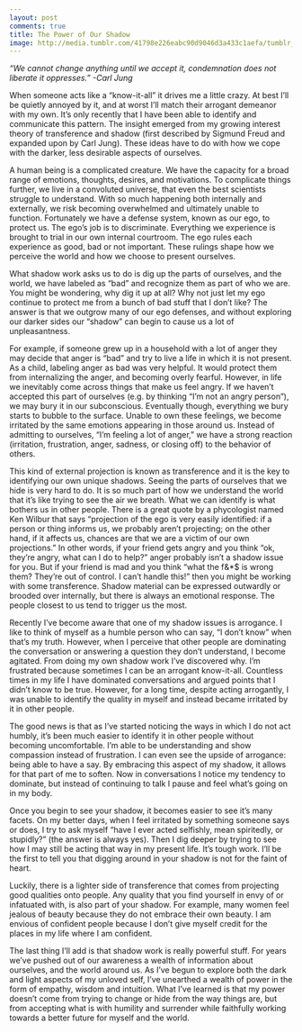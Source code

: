 ```yaml
---
layout: post
comments: true
title: The Power of Our Shadow
image: http://media.tumblr.com/41798e226eabc90d9046d3a433c1aefa/tumblr_inline_n30q56Ui3i1qc5937.jpg
---
```


<em>“We cannot change anything until we accept it, condemnation does not liberate it oppresses.” -Carl Jung</em>

When someone acts like a “know-it-all” it drives me a little crazy. At best I’ll be quietly annoyed by it, and at worst I’ll match their arrogant demeanor with my own.  It’s only recently that I have been able to identify and communicate this pattern. The insight emerged from my growing interest theory of transference and shadow (first described by Sigmund Freud and expanded upon by Carl Jung). These ideas have to do with how we cope with the darker, less desirable aspects of ourselves. 

A human being is a complicated creature. We have the capacity for a broad range of emotions, thoughts, desires, and motivations. To complicate things further, we live in a convoluted universe, that even the best scientists struggle to understand. With so much happening both internally and externally, we risk becoming overwhelmed and ultimately unable to function. Fortunately we have a defense system, known as our ego, to protect us. The ego’s job is to discriminate. Everything we experience is brought to trial in our own internal courtroom. The ego rules each experience as good, bad or not important. These rulings shape how we perceive the world and how we choose to present ourselves. 

What shadow work asks us to do is dig up the parts of ourselves, and the world, we have labeled as “bad” and recognize them as part of who we are. You might be wondering, why dig it up at all? Why not just let my ego continue to protect me from a bunch of bad stuff that I don’t like? The answer is that we outgrow many of our ego defenses, and without exploring our darker sides our “shadow” can begin to cause us a lot of unpleasantness.

For example, if someone grew up in a household with a lot of anger they may decide that anger is “bad” and try to live a life in which it is not present. As a child, labeling anger as bad was very helpful. It would protect them from internalizing the anger, and becoming overly fearful. However, in life we inevitably come across things that make us feel angry. If we haven’t accepted this part of ourselves (e.g. by thinking “I’m not an angry person”), we may bury it in our subconscious. Eventually though, everything we bury starts to bubble to the surface. Unable to own these feelings, we become irritated by the same emotions appearing in those around us. Instead of admitting to ourselves, “I’m feeling a lot of anger,” we have a strong reaction (irritation, frustration, anger, sadness, or closing off) to the behavior of others. 

This kind of external projection is known as transference and it is the key to identifying our own unique shadows. Seeing the parts of ourselves that we hide is very hard to do. It is so much part of how we understand the world that it’s like trying to see the air we breath. What we can identify is what bothers us in other people. There is a great quote by a phycologist named Ken Wilbur that says “projection of the ego is very easily identified: if a person or thing informs us, we probably aren’t projecting; on the other hand, if it affects us, chances are that we are a victim of our own projections.” In other words, if your friend gets angry and you think “ok, they’re angry, what can I do to help?” anger probably isn’t a shadow issue for you. But if your friend is mad and you think “what the f&*$ is wrong them? They’re out of control. I can’t handle this!” then you might be working with some transference. Shadow material can be expressed outwardly or brooded over internally, but there is always an emotional response. The people closest to us tend to trigger us the most. 

Recently I’ve become aware that one of my shadow issues is arrogance. I like to think of myself as a humble person who can say, “I don’t know” when that’s my truth. However, when I perceive that other people are dominating the conversation or answering a question they don’t understand, I become agitated. From doing my own shadow work I’ve discovered why. I’m frustrated because sometimes I can be an arrogant know-it-all. Countless times in my life I have dominated conversations and argued points that I didn’t know to be true. However, for a long time, despite acting arrogantly, I was unable to identify the quality in myself and instead became irritated by it in other people. 

The good news is that as I’ve started noticing the ways in which I do not act humbly, it’s been much easier to identify it in other people without becoming uncomfortable. I’m able to be understanding and show compassion instead of frustration. I can even see the upside of arrogance: being able to have a say. By embracing this aspect of my shadow, it allows for that part of me to soften. Now in conversations I notice my tendency to dominate, but instead of continuing to talk I pause and feel what’s going on in my body.  

Once you begin to see your shadow, it becomes easier to see it’s many facets. On my better days, when I feel irritated by something someone says or does, I try to ask myself “have I ever acted selfishly, mean spiritedly, or stupidly?” (the answer is always yes). Then I dig deeper by trying to see how I may still be acting that way in my present life. It’s tough work. I’ll be the first to tell you that digging around in your shadow is not for the faint of heart. 

Luckily, there is a lighter side of transference that comes from projecting good qualities onto people. Any quality that you find yourself in envy of or infatuated with, is also part of your shadow. For example, many women feel jealous of beauty because they do not embrace their own beauty. I am envious of confident people because I don’t give myself credit for the places in my life where I am confident.

The last thing I’ll add is that shadow work is really powerful stuff. For years we’ve pushed out of our awareness a wealth of information about ourselves, and the world around us. As I’ve begun to explore both the dark and light aspects of my unloved self, I’ve unearthed a wealth of power in the form of empathy, wisdom and intuition. What I’ve learned is that my power doesn’t come from trying to change or hide from the way things are, but from accepting what is with humility and surrender while faithfully working towards a better future for myself and the world.